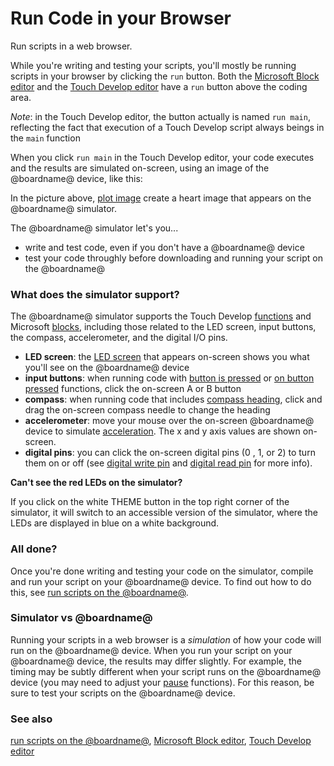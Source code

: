 # Run Code in your Browser

Run scripts in a web browser.

While you're writing and testing your scripts, you'll mostly be running scripts in your browser by clicking the `run` button. Both the [Microsoft Block editor](/blocks/editor) and the [Touch Develop editor](/js/editor) have a `run` button above the coding area.

*Note*: in the Touch Develop editor, the button actually is named `run main`, reflecting the fact that execution of a Touch Develop script always beings in the `main` function

When you click `run main` in the Touch Develop editor, your code executes and the results are simulated on-screen, using an image of the @boardname@ device, like this:


In the picture above, [plot image](/reference/led/plot-image) create a heart image that appears on the @boardname@ simulator.

The @boardname@ simulator let's you...

* write and test code, even if you don't have a @boardname@ device
* test your code throughly before downloading and running your script on the @boardname@

### What does the simulator support?

The @boardname@ simulator supports the Touch Develop [functions](/js/contents) and Microsoft [blocks](/blocks/contents), including those related to the LED screen, input buttons, the compass, accelerometer, and the digital I/O pins.

* **LED screen**: the [LED screen](/device/screen) that appears on-screen shows you what you'll see on the @boardname@ device
* **input buttons**: when running code with [button is pressed](/reference/input/button-is-pressed) or [on button pressed](/reference/input/on-button-pressed) functions, click the on-screen A or B button
* **compass**: when running code that includes [compass heading](/reference/input/compass-heading), click and drag the on-screen compass needle to change the heading
* **accelerometer**: move your mouse over the on-screen @boardname@ device to simulate [acceleration](/reference/input/acceleration). The x and y axis values are shown on-screen.
* **digital pins**: you can click the on-screen digital pins (0 , 1, or 2) to turn them on or off (see [digital write pin](/reference/pins/digital-write-pin) and [digital read pin](/reference/pins/digital-read-pin) for more info).

**Can't see the red LEDs on the simulator?**

If you click on the white THEME button in the top right corner of the simulator, it will switch to an accessible version of the simulator, where the LEDs are displayed in blue on a white background.

### All done?

Once you're done writing and testing your code on the simulator, compile and run your script on your @boardname@ device. To find out how to do this, see [run scripts on the @boardname@](/device/usb).

### Simulator vs @boardname@

Running your scripts in a web browser is a *simulation* of how your code will run on the @boardname@ device. When you run your script on your @boardname@ device, the results may differ slightly. For example, the timing may be subtly different when your script runs on the @boardname@ device (you may need to adjust your [pause](/reference/basic/pause) functions). For this reason, be sure to test your scripts on the @boardname@ device.

### See also

[run scripts on the @boardname@](/device/usb), [Microsoft Block editor](/blocks/editor), [Touch Develop editor](/js/editor)

